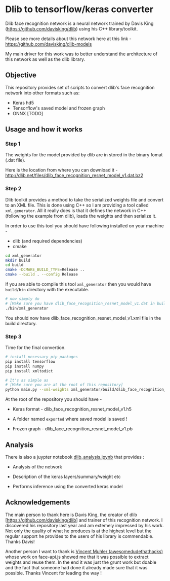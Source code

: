 # Dlib to tensorflow/keras converter

Dlib face recognition network is a neural network trained by Davis King (https://github.com/davisking/dlib) using his C++ library/toolkit.

Please see more details about this network here at this link - https://github.com/davisking/dlib-models

My main driver for this work was to better understand the architecture of this network as well as the dlib library.

## Objective

This repository provides set of scripts to convert dlib's face recognition network into other formats such as:

- Keras hd5
- Tensorflow's saved model and frozen graph
- ONNX [TODO]

## Usage and how it works

### Step 1

The weights for the model provided by dlib are in stored in the binary fomat (.dat file).

Here is the location from where you can download it - http://dlib.net/files/dlib_face_recognition_resnet_model_v1.dat.bz2 

### Step 2

Dlib toolkit provides a method to take the serialized weights file and convert to an XML file. This is done using C++ so I am providing a
tool called `xml_generator`. All it really does is that it defines the network in C++ (following the example from dlib), loads
the weights and then serialize it.

In order to use this tool you should have following installed on your machine -

- dlib (and required dependencies)
- cmake

```bash
cd xml_generator
mkdir build
cd build
cmake -DCMAKE_BUILD_TYPE=Release ..
cmake --build . --config Release
```

If you are able to compile this tool `xml_generator` then you would have `build/bin` directory with the executable.

```bash
# now simply do
# [Make sure you have dlib_face_recognition_resnet_model_v1.dat in build directory]
./bin/xml_generator
```

You should now have dlib_face_recognition_resnet_model_v1.xml file in the build directory.

### Step 3

Time for the final convertion.

```bash
# install necessary pip packages
pip install tensorflow
pip install numpy
pip install xmltodict
```

```bash
# It's as simple as 
# [Make sure you are at the root of this repository]
python main.py --xml-weights xml_generator/build/dlib_face_recognition_resnet_model_v1.xml
```

At the root of the repository you should have -

- Keras format - dlib_face_recognition_resnet_model_v1.h5

- A folder named `exported` where saved model is saved !

- Frozen graph -  dlib_face_recognition_resnet_model_v1.pb

## Analysis

There is also a juypter notebook [dlib_analysis.ipynb](dlib_analysis.ipynb) that provides :

- Analysis of the network

- Description of the keras layers/summary/weight etc

- Performs inference using the converted keras model

## Acknowledgements

The main person to thank here is Davis King, the creator of dlib [https://github.com/davisking/dlib] and trainer of this recognition network. I discovered
his repository last year and am extemely impressed by his work. Not only the quality of what he produces is at the highest level but the regular support he provides
to the users of his library is commendable. Thanks Davis!

Another person I want to thank is [Vincent Muhler (awesomedudethathacks)](https://github.com/justadudewhohacks/face-api.js) whose work on face-api.js showed me that it was possible to extract weights and reuse them. In the end it was just the grunt work but doable and the fact that someone had done it already made sure that it was possible. Thanks Vincent for leading the way !
